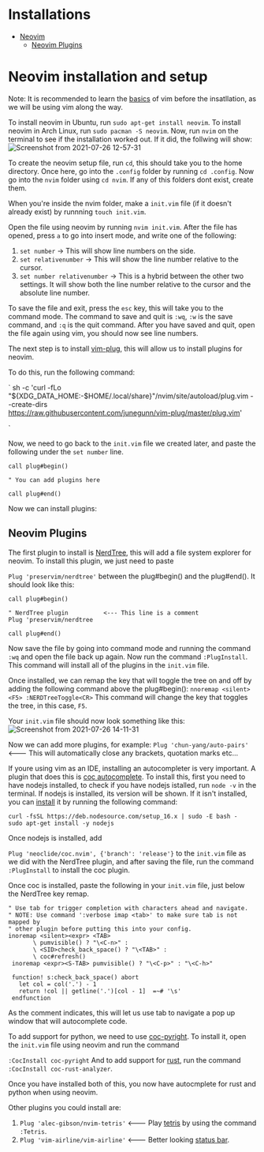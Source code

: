 # Installations

- [Neovim](#neovim-installation-and-setup)
  - [Neovim Plugins](#neovim-plugins)

# Neovim installation and setup

Note: It is recommended to learn the [basics](https://www.youtube.com/watch?v=ggSyF1SVFr4) of vim before the insatllation, as we will be using vim along the way.

To install neovim in Ubuntu, run `sudo apt-get install neovim`. To install neovim in Arch Linux, run `sudo pacman -S neovim`.  Now, run `nvim` on the terminal to see if the installation worked out. If it did, the follwing will show:
![Screenshot from 2021-07-26 12-57-31](https://user-images.githubusercontent.com/48255007/126994756-fd7f51ce-94cd-4342-a797-4ac95a98c215.png)

To create the neovim setup file, run `cd`, this should take you to the home directory. Once here, go into the `.config` folder by running `cd .config`. Now go into the `nvim` folder using `cd nvim`. If any of this folders dont exist, create them.

When you're inside the nvim folder, make a `init.vim` file (if it doesn't already exist) by runnning `touch init.vim`. 

Open the file using neovim by running `nvim init.vim`. After the file has opened, press `a` to go into insert mode, and write one of the following:

1. `set number` -> This will show line numbers on the side.
2. `set relativenumber` -> This will show the line number relative to the cursor.
3. `set number relativenumber` -> This is a hybrid between the other two settings. It will show both the line number relative to the cursor and the absolute line number.

To save the file and exit, press the `esc` key, this will take you to the command mode. The command to save and quit is `:wq`, `:w` is the save command, and `:q` is the quit command. After you have saved and quit, open the file again using vim, you should now see line numbers.

The next step is to install [vim-plug](https://github.com/junegunn/vim-plug), this will allow us to install plugins for neovim. 

To do this, run the following command:

`
sh -c 'curl -fLo "${XDG_DATA_HOME:-$HOME/.local/share}"/nvim/site/autoload/plug.vim --create-dirs \
       https://raw.githubusercontent.com/junegunn/vim-plug/master/plug.vim'

`

Now, we need to go back to the `init.vim` file we created later, and paste the following under the `set number` line. 

````
call plug#begin()

" You can add plugins here

call plug#end()
````

Now we can install plugins:

## Neovim Plugins
The first plugin to install is [NerdTree](https://github.com/preservim/nerdtree), this will add a file system explorer for neovim.  To install this plugin, we just need to paste

`Plug 'preservim/nerdtree'` between the plug#begin() and the plug#end(). It should look like this:

````
call plug#begin()

" NerdTree plugin          <--- This line is a comment
Plug 'preservim/nerdtree

call plug#end()
````

Now save the file by going into command mode and running the command `:wq` and open the file back up again. Now run the command `:PlugInstall`. This command will install all of the plugins in the `init.vim` file.

Once installed, we can remap the key that will toggle the tree on and off by adding the following command above the plug#begin(): 
`nnoremap <silent> <F5> :NERDTreeToggle<CR>`
This command will change the key that toggles the tree, in this case, `F5`.

Your `init.vim` file should now look something like this:
![Screenshot from 2021-07-26 14-11-31](https://user-images.githubusercontent.com/48255007/126994645-38824e49-a933-4351-90b4-32901805a4e1.png)

Now we can add more plugins, for example:
`Plug 'chun-yang/auto-pairs'`  <---  This will automatically close any brackets, quotation marks etc...

If youre using vim as an IDE, installing an autocompleter is very important. A plugin that does this is [coc autocomplete](https://github.com/neoclide/coc.nvim).
To install this, first you need to have nodejs installed, to check if you have nodejs istalled, run `node -v` in the terminal. If nodejs is installed, its version will be shown. If it isn't installed, you can [install](https://github.com/nodesource/distributions/blob/master/README.md#debinstall) it by running the following command:
````
curl -fsSL https://deb.nodesource.com/setup_16.x | sudo -E bash -
sudo apt-get install -y nodejs
````
Once nodejs is installed, add 

`Plug 'neoclide/coc.nvim', {'branch': 'release'}` to the `init.vim` file as we did with the NerdTree plugin, and after saving the file, run the command `:PlugInstall` to install the coc plugin.

Once coc is installed, paste the following in your `init.vim` file, just below the NerdTree key remap.

````
" Use tab for trigger completion with characters ahead and navigate.
" NOTE: Use command ':verbose imap <tab>' to make sure tab is not mapped by
" other plugin before putting this into your config.
inoremap <silent><expr> <TAB>
       \ pumvisible() ? "\<C-n>" :
       \ <SID>check_back_space() ? "\<TAB>" :
       \ coc#refresh()
 inoremap <expr><S-TAB> pumvisible() ? "\<C-p>" : "\<C-h>"
 
 function! s:check_back_space() abort
   let col = col('.') - 1
   return !col || getline('.')[col - 1]  =~# '\s'
 endfunction
````
As the comment indicates, this will let us use tab to navigate a pop up window that will autocomplete code.

To add support for python, we need to use [coc-pyright](https://github.com/fannheyward/coc-pyright). To install it, open the `init.vim`  file using neovim and run the command 

`:CocInstall coc-pyright`
And to add support for [rust](https://github.com/fannheyward/coc-rust-analyzer), run the command `:CocInstall coc-rust-analyzer`.

Once you have installed both of this, you now have autocmplete for rust and python when using neovim.

Other plugins you could install are:
1. `Plug 'alec-gibson/nvim-tetris'`  <--- Play [tetris](https://github.com/alec-gibson/nvim-tetris) by using the command `:Tetris`.
2. `Plug 'vim-airline/vim-airline'`  <--- Better looking [status bar](https://github.com/vim-airline/vim-airline).
